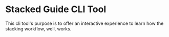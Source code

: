 # Stacked Guide CLI Tool

This cli tool's purpose is to offer an interactive experience to learn how the stacking workflow, well, works.
